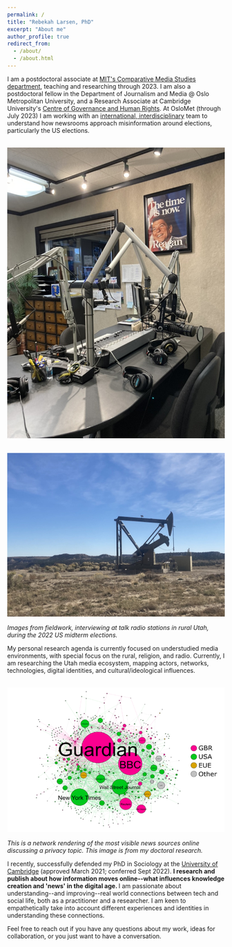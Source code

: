 ```yaml
---
permalink: /
title: "Rebekah Larsen, PhD"
excerpt: "About me"
author_profile: true
redirect_from: 
  - /about/
  - /about.html
---
```



I am a postdoctoral associate at [MIT's Comparative Media Studies department](https://cmsw.mit.edu/), teaching and researching through 2023. I am also a postdoctoral fellow in the Department of Journalism and Media @ Oslo Metropolitan University, and a Research Associate at Cambridge University's [Centre of Governance and Human Rights](https://www.cghr.polis.cam.ac.uk/).  At OsloMet (through July 2023) I am working with an [international, interdisciplinary](https://uni.oslomet.no/scam/) team to understand how newsrooms approach misinformation around elections, particularly the US elections. 


<br/><img src='/images/radio-station.jpeg'>

<br/><img src='/images/oil-carbon.jpeg'>

<i>Images from fieldwork, interviewing at talk radio stations in rural Utah, during the 2022 US midterm elections.</i>


My personal research agenda is currently focused on understudied media environments, with special focus on the rural, religion, and radio. Currently, I am researching the Utah media ecosystem, mapping actors, networks, technologies, digital identities, and cultural/ideological influences.


<br/><img src='/images/rtbf-mapping.png'>

<i>This is a network rendering of the most visible news sources online discussing a privacy topic. This image is from my doctoral research.</i>

I recently, successfully defended my PhD in Sociology at the [University of Cambridge](https://research.sociology.cam.ac.uk/profile/rebekah-larsen) (approved March 2021; conferred Sept 2022). <b>I research and publish about how information moves online--what influences knowledge creation and 'news' in the digital age. </b> I am passionate about understanding--and improving--real world connections between tech and social life, both as a practitioner and a researcher. I am keen to empathetically take into account different experiences and identities in understanding these connections. 


 
Feel free to reach out if you have any questions about my work, ideas for collaboration, or you just want to have a conversation. 



